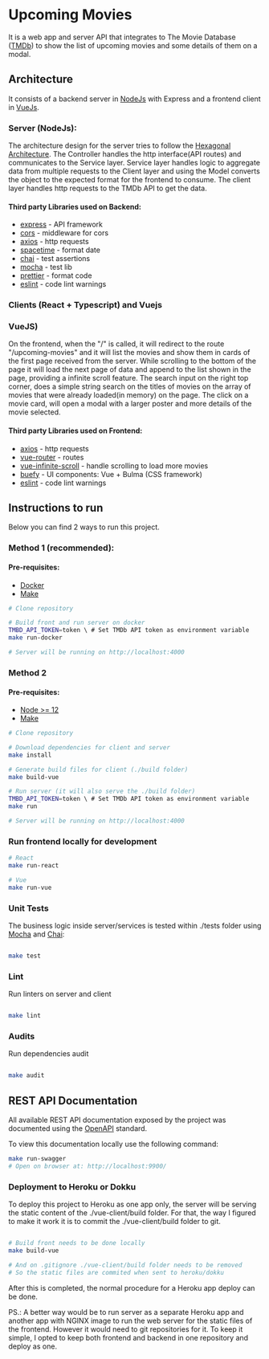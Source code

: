 # Upcoming Movies

It is a web app and server API that integrates to The Movie Database ([TMDb](https://developers.themoviedb.org/3)) to show the list of upcoming movies and some details of them on a modal.

## Architecture
It consists of a backend server in [NodeJs](https://nodejs.org) with Express and a frontend client in [VueJs](https://vuejs.org/).

### Server (NodeJs): 
The architecture design for the server tries to follow the [Hexagonal Architecture](https://en.wikipedia.org/wiki/Hexagonal_architecture_(software)).
The Controller handles the http interface(API routes) and communicates to the Service layer. Service layer handles logic to aggregate data from multiple requests to the Client layer and using the Model converts the object to the expected format for the frontend to consume. The client layer handles http requests to the TMDb API to get the data. 

#### Third party Libraries used on Backend:
- [express](https://www.npmjs.com/package/express) - API framework
- [cors](https://www.npmjs.com/package/cors)  - middleware for cors
- [axios](https://www.npmjs.com/package/axios) - http requests
- [spacetime](https://www.npmjs.com/package/spacetime) - format date
- [chai](https://www.npmjs.com/package/chai) - test assertions
- [mocha](https://www.npmjs.com/package/mocha) - test lib
- [prettier](https://www.npmjs.com/package/prettier) - format code
- [eslint](https://www.npmjs.com/package/eslint) - code lint warnings

### Clients (React + Typescript) and Vuejs

### VueJS)
On the frontend, when the "/" is called, it will redirect to the route "/upcoming-movies" and it will list the movies and show them in cards of the first page received from the server.
While scrolling to the bottom of the page it will load the next page of data and append to the list shown in the page, providing a infinite scroll feature.
The search input on the right top corner, does a simple string search on the titles of movies on the array of movies that were already loaded(in memory) on the page.
The click on a movie card, will open a modal with a larger poster and more details of the movie selected.

#### Third party Libraries used on Frontend:
- [axios](https://www.npmjs.com/package/axios) - http requests
- [vue-router](https://www.npmjs.com/package/vue-router)  - routes
- [vue-infinite-scroll](https://www.npmjs.com/package/vue-infinite-scroll)  - handle scrolling to load more movies
- [buefy](https://www.npmjs.com/package/buefy)  - UI components: Vue + Bulma (CSS framework)
- [eslint](https://www.npmjs.com/package/eslint) - code lint warnings

## Instructions to run
Below you can find 2 ways to run this project.

### Method 1 (recommended):
#### Pre-requisites:
- [Docker](https://docs.docker.com/install/)
- [Make](https://www.gnu.org/software/make/)

```bash
# Clone repository

# Build front and run server on docker
TMBD_API_TOKEN=token \ # Set TMDb API token as environment variable
make run-docker

# Server will be running on http://localhost:4000

```

### Method 2
#### Pre-requisites:
- [Node >= 12](https://nodejs.org/en/)
- [Make](https://www.gnu.org/software/make/)

```bash
# Clone repository

# Download dependencies for client and server
make install

# Generate build files for client (./build folder)
make build-vue

# Run server (it will also serve the ./build folder)
TMBD_API_TOKEN=token \ # Set TMDb API token as environment variable
make run

# Server will be running on http://localhost:4000

```

### Run frontend locally for development

```bash
# React
make run-react

# Vue
make run-vue
``` 


### Unit Tests
The business logic inside server/services is tested within ./tests folder using [Mocha](https://mochajs.org/) and [Chai](https://www.chaijs.com):

```bash

make test

``` 

### Lint
Run linters on server and client

```bash

make lint

``` 

### Audits
Run dependencies audit

```bash

make audit

``` 

## REST API Documentation
All available REST API documentation exposed by the project was documented using the [OpenAPI](https://www.openapis.org/) standard.

To view this documentation locally use the following command:
```bash
make run-swagger
# Open on browser at: http://localhost:9900/
```


### Deployment to Heroku or Dokku
To deploy this project to Heroku as one app only, the server will be serving the static content of the ./vue-client/build folder.
For that, the way I figured to make it work it is to commit the ./vue-client/build folder to git.

```bash

# Build front needs to be done locally
make build-vue

# And on .gitignore ./vue-client/build folder needs to be removed
# So the static files are commited when sent to heroku/dokku

```

After this is completed, the normal procedure for a Heroku app deploy can be done.

PS.: A better way would be to run server as a separate Heroku app and another app with NGINX image to run the web server for the static files of the frontend. However it would need to git repositories for it. To keep it simple, I opted to keep both frontend and backend in one repository and deploy as one.
